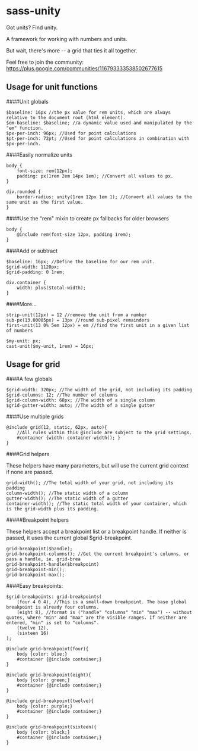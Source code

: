 sass-unity 
============================
Got units? Find unity.

A framework for working with numbers and units.

But wait, there's more -- a grid that ties it all together.

Feel free to join the community: https://plus.google.com/communities/116793333538502677615


Usage for unit functions
--------------------------

####Unit globals

	$baseline: 16px //the px value for rem units, which are always relative to the document root (html element).
	$em-baseline: $baseline; //a dynamic value used and manipulated by the "em" function.
	$px-per-inch: 96px; //Used for point calculations
	$pt-per-inch: 72pt; //Used for point calculations in combination with $px-per-inch.

####Easily normalize units

	body {
		font-size: rem(12px);
		padding: px(1rem 2em 14px 1em); //Convert all values to px.
	}
	
	div.rounded {
		border-radius: unity(1rem 12px 1em 1); //Convert all values to the same unit as the first value.
	}

####Use the "rem" mixin to create px fallbacks for older browsers
	
	body {
		@include rem(font-size 12px, padding 1rem);
	}
	
####Add or subtract
	
	$baseline: 16px; //Define the baseline for our rem unit.
	$grid-width: 1120px;
	$grid-padding: 0 1rem;
	
	div.container {
		width: plus($total-width);
	}
	
	
####More...
	
	strip-unit(12px) = 12 //remove the unit from a number
	sub-px(13.00005px) = 13px //round sub-pixel remainders
	first-unit(13 0% 5em 12px) = em //find the first unit in a given list of numbers
	
	$my-unit: px;
	cast-unit($my-unit, 1rem) = 16px;
	
	

Usage for grid
--------------------------

####A few globals

	$grid-width: 320px; //The width of the grid, not including its padding
	$grid-columns: 12; //The number of columns
	$grid-column-width: 68px; //The width of a single column
	$grid-gutter-width: auto; //The width of a single gutter

####Use multiple grids

	@include grid(12, static, 62px, auto){
		//All rules within this @include are subject to the grid settings.
		#container {width: container-width(); }
	}

####Grid helpers

These helpers have many parameters, but will use the current grid context if none are passed.

	grid-width(); //The total width of your grid, not including its padding
	column-width(); //The static width of a column
	gutter-width(); //The static width of a gutter
	container-width(); //The static total width of your container, which is the grid-width plus its padding.

#####Breakpoint helpers

These helpers accept a breakpoint list or a breakpoint handle. If neither is passed, it uses the current global $grid-breakpoint.
	
	grid-breakpoint($handle);
	grid-breakpoint-columns(); //Get the current breakpoint's columns, or pass a handle, ie. grid-brea
	grid-breakpoint-handle($breakpoint)
	grid-breakpoint-min();
	grid-breakpoint-max();
	
	
####Easy breakpoints:

	$grid-breakpoints: grid-breakpoints(
		(four 4 0 4), //This is a small-down breakpoint. The base global breakpoint is already four columns.
		(eight 8), //format is ("handle" "columns" "min" "max") -- without quotes, where "min" and "max" are the visible ranges. If neither are entered, "min" is set to "columns".
		(twelve 12),
		(sixteen 16)
	);

	@include grid-breakpoint(four){
		body {color: blue;}
		#container {@include container;}
	}

	@include grid-breakpoint(eight){
		body {color: green;}
		#container {@include container;}
	}

	@include grid-breakpoint(twelve){
		body {color: purple;}
		#container {@include container;}
	}

	@include grid-breakpoint(sixteen){
		body {color: black;}
		#container {@include container;}
	}

